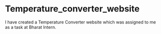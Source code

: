 # Temperature_converter_website
I have created a Temperature Converter website which was assigned to me as a task at Bharat Intern.
